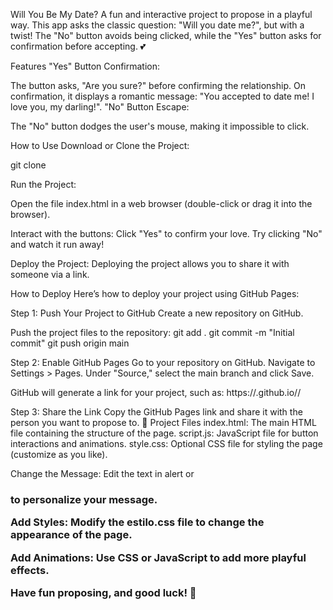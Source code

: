 Will You Be My Date?
A fun and interactive project to propose in a playful way. This app asks the classic question: "Will you date me?", but with a twist! The "No" button avoids being clicked, while the "Yes" button asks for confirmation before accepting. 💕

Features
"Yes" Button Confirmation:

The button asks, "Are you sure?" before confirming the relationship.
On confirmation, it displays a romantic message: "You accepted to date me! I love you, my darling!".
"No" Button Escape:

The "No" button dodges the user's mouse, making it impossible to click.

How to Use
Download or Clone the Project:

git clone <repository-url>


Run the Project:

Open the file index.html in a web browser (double-click or drag it into the browser).

Interact with the buttons:
Click "Yes" to confirm your love.
Try clicking "No" and watch it run away!


Deploy the Project: Deploying the project allows you to share it with someone via a link.

How to Deploy
Here’s how to deploy your project using GitHub Pages:

Step 1: Push Your Project to GitHub
Create a new repository on GitHub.

Push the project files to the repository:
git add .
git commit -m "Initial commit"
git push origin main

Step 2: Enable GitHub Pages
Go to your repository on GitHub.
Navigate to Settings > Pages.
Under "Source," select the main branch and click Save.

GitHub will generate a link for your project, such as:
https://<username>.github.io/<repository-name>/

Step 3: Share the Link
Copy the GitHub Pages link and share it with the person you want to propose to. 🎉
Project Files
index.html: The main HTML file containing the structure of the page.
script.js: JavaScript file for button interactions and animations.
style.css: Optional CSS file for styling the page (customize as you like).


Change the Message: Edit the text in alert or <h3> to personalize your message.

Add Styles: Modify the estilo.css file to change the appearance of the page.

Add Animations: Use CSS or JavaScript to add more playful effects.

Have fun proposing, and good luck! 💖
